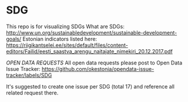 # SDG

This repo is for visualizing SDGs
What are SDGs: http://www.un.org/sustainabledevelopment/sustainable-development-goals/
Estonian indicators listed here: https://riigikantselei.ee/sites/default/files/content-editors/Failid/eesti_saastva_arengu_naitajate_nimekiri_20.12.2017.pdf

*OPEN DATA REQUESTS*
All open data requests please post to Open Data Issue Tracker:
https://github.com/okestonia/opendata-issue-tracker/labels/SDG

It's suggested to create one issue per SDG (total 17) and reference all related request there.
